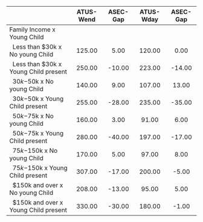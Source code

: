 
|                      |    ATUS-Wend |     ASEC-Gap |    ATUS-Wday |     ASEC-Gap |
| -------------------- | :----------: | :----------: | :----------: | :----------: |
| Family Income x Young Child |              |              |              |              |
| &nbsp;&nbsp;Less than $30k x No young Child |       125.00 |         5.00 |       120.00 |         0.00 |
| &nbsp;&nbsp;Less than $30k x Young Child present |       250.00 |       -10.00 |       223.00 |       -14.00 |
| &nbsp;&nbsp;$30k-$50k x No young Child |       140.00 |         9.00 |       107.00 |        13.00 |
| &nbsp;&nbsp;$30k-$50k x Young Child present |       255.00 |       -28.00 |       235.00 |       -35.00 |
| &nbsp;&nbsp;$50k-$75k x No young Child |       160.00 |         3.00 |        91.00 |         6.00 |
| &nbsp;&nbsp;$50k-$75k x Young Child present |       280.00 |       -40.00 |       197.00 |       -17.00 |
| &nbsp;&nbsp;$75k-$150k x No young Child |       170.00 |         5.00 |        97.00 |         8.00 |
| &nbsp;&nbsp;$75k-$150k x Young Child present |       307.00 |       -17.00 |       200.00 |        -5.00 |
| &nbsp;&nbsp;$150k and over x No young Child |       208.00 |       -13.00 |        95.00 |         5.00 |
| &nbsp;&nbsp;$150k and over x Young Child present |       330.00 |       -30.00 |       180.00 |        -1.00 |

